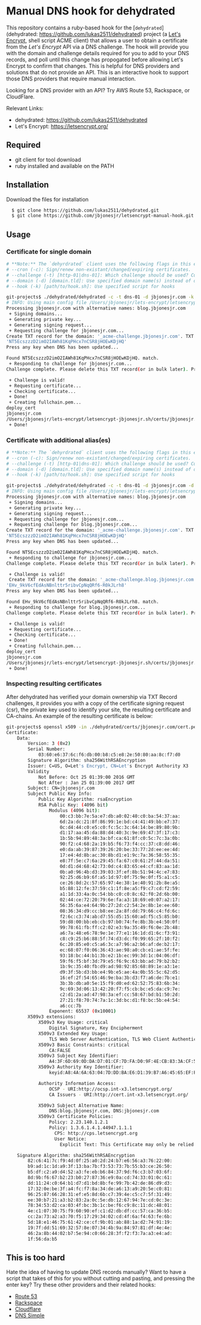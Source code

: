 # Manual DNS hook for dehydrated

This repository contains a ruby-based hook for the [`dehydrated`](dehydrated: https://github.com/lukas2511/dehydrated) project (a [Let's Encrypt](https://letsencrypt.org/), shell script ACME client) that allows a user to obtain a certificate from the _Let's Encrypt_ API via a DNS challenge. The hook will provide you with the domain and challenge details required for you to add to your DNS records, and poll until this change has propogated before allowing Let's Encrypt to confirm that changes. This is helpful for DNS providers and solutions that do not provide an API. This is an interactive hook to support those DNS providers that require manual interaction.

Looking for a DNS provider with an API? Try AWS Route 53, Rackspace, or CloudFlare.

Relevant Links:
* dehydrated: https://github.com/lukas2511/dehydrated
* Let's Encrypt: https://letsencrypt.org/

## Required
* git client for tool download
* ruby installed and available on the PATH

## Installation
Download the files for installation

``` bash
  $ git clone https://github.com/lukas2511/dehydrated.git
  $ git clone https://github.com/jbjonesjr/letsencrypt-manual-hook.git dehydrated/hooks/manual
```

## Usage
### Certificate for single domain 
``` bash
# **Note:** The `dehyrdrated` client uses the following flags in this example
# --cron (-c): Sign/renew non-existant/changed/expiring certificates. 
# --challenge (-t) [http-01|dns-01]: Which challenge should be used? Currently http-01 and dns-01 are supported 
# --domain (-d) [domain.tld]: Use specified domain name(s) instead of domains.txt entry (one certificate!) 
# --hook (-k) [path/to/hook.sh]: Use specified script for hooks

git-projects$ ./dehydrated/dehydrated -c -t dns-01 -d jbjonesjr.com -k ./dehydrated/hooks/manual/manual_hook.rb
# INFO: Using main config file /Users/jbjonesjr/lets-encrypt/letsencrypt-jbjonesjr.sh/config.sh
Processing jbjonesjr.com with alternative names: blog.jbjonesjr.com
 + Signing domains...
 + Generating private key...
 + Generating signing request...
 + Requesting challenge for jbjonesjr.com...
Create TXT record for the domain: '_acme-challenge.jbjonesjr.com'. TXT record:
'NT5EcszzzD2imO2IAWh81KqPHcx7nCSR8jHOEwKDjHQ'
Press any key when DNS has been updated...

Found NT5EcszzzD2imO2IAWh81KqPHcx7nCSR8jHOEwKDjHQ. match.
 + Responding to challenge for jbjonesjr.com...
Challenge complete. Please delete this TXT record(or in bulk later). Press any key when DNS has been updated...

 + Challenge is valid!
 + Requesting certificate...
 + Checking certificate...
 + Done!
 + Creating fullchain.pem...
deploy_cert
jbjonesjr.com
/Users/jbjonesjr/lets-encrypt/letsencrypt-jbjonesjr.sh/certs/jbjonesjr.com/cert.pem
 + Done!
```

### Certificate with additional alias(es)
``` bash
# **Note:** The `dehyrdrated` client uses the following flags in this example
# --cron (-c): Sign/renew non-existant/changed/expiring certificates. 
# --challenge (-t) [http-01|dns-01]: Which challenge should be used? Currently http-01 and dns-01 are supported 
# --domain (-d) [domain.tld]: Use specified domain name(s) instead of domains.txt entry (one certificate!) 
# --hook (-k) [path/to/hook.sh]: Use specified script for hooks

git-projects$ ./dehydrated/dehydrated -c -t dns-01 -d jbjonesjr.com -d blog.jbjonesjr.com -k ./dehydrated/hooks/manual/manual_hook.rb
# INFO: Using main config file /Users/jbjonesjr/lets-encrypt/letsencrypt-jbjonesjr.sh/config.sh
Processing jbjonesjr.com with alternative names: blog.jbjonesjr.com
 + Signing domains...
 + Generating private key...
 + Generating signing request...
 + Requesting challenge for jbjonesjr.com...
 + Requesting challenge for blog.jbjonesjr.com...
Create TXT record for the domain: '_acme-challenge.jbjonesjr.com'. TXT record:
'NT5EcszzzD2imO2IAWh81KqPHcx7nCSR8jHOEwKDjHQ'
Press any key when DNS has been updated...

Found NT5EcszzzD2imO2IAWh81KqPHcx7nCSR8jHOEwKDjHQ. match.
 + Responding to challenge for jbjonesjr.com...
Challenge complete. Please delete this TXT record(or in bulk later). Press any key when DNS has been updated...

 + Challenge is valid!
 Create TXT record for the domain: '_acme-challenge.blog.jbjonesjr.com'. TXT record:
'EHv_9kV6cfEdAsNBnlttr5ribvCpNqQRf6-R0kJLrh8'
Press any key when DNS has been updated...

Found EHv_9kV6cfEdAsNBnlttr5ribvCpNqQRf6-R0kJLrh8. match.
 + Responding to challenge for blog.jbjonesjr.com...
Challenge complete. Please delete this TXT record(or in bulk later). Press any key when DNS has been updated...

 + Challenge is valid!
 + Requesting certificate...
 + Checking certificate...
 + Done!
 + Creating fullchain.pem...
deploy_cert
jbjonesjr.com
/Users/jbjonesjr/lets-encrypt/letsencrypt-jbjonesjr.sh/certs/jbjonesjr.com/cert.pem
 + Done!
```

### Inspecting resulting certificates
After dehydrated has verified your domain ownership via TXT Record challenges, it provides you with a copy of the certificate signing request (csr), the private key used to identify your site, the resulting certificate and CA-chains. An example of the resulting certificate is below:
``` bash
git-projects$ openssl x509 -in ./dehydrated/certs/jbjonesjr.com/cert.pem -noout -text
Certificate:
    Data:
        Version: 3 (0x2)
        Serial Number:
            03:60:e6:37:6c:f6:db:00:b8:c5:e8:2e:50:80:aa:8c:f7:d0
        Signature Algorithm: sha256WithRSAEncryption
        Issuer: C=US, O=Let's Encrypt, CN=Let's Encrypt Authority X3
        Validity
            Not Before: Oct 25 01:39:00 2016 GMT
            Not After : Jan 25 01:39:00 2017 GMT
        Subject: CN=jbjonesjr.com
        Subject Public Key Info:
            Public Key Algorithm: rsaEncryption
            RSA Public Key: (4096 bit)
                Modulus (4096 bit):
                    00:c3:bb:7e:5a:e7:db:a0:02:40:c0:ba:54:37:aa:
                    6d:2a:dc:21:8f:86:99:1e:bd:c4:41:49:bb:e7:37:
                    0c:d4:44:c0:e5:c0:fc:5c:3c:64:14:be:89:80:9b:
                    d1:17:aa:45:da:88:d4:40:3c:9e:69:47:3f:17:c3:
                    1b:5b:94:89:48:3a:bf:ca:61:8f:c0:5c:7c:3a:0b:
                    90:f2:c4:68:2a:19:b5:f6:73:f4:cc:37:c8:dd:46:
                    e0:da:ab:39:87:39:26:20:be:33:77:2d:ee:ee:4d:
                    17:e4:4d:8b:ac:30:8b:d1:e1:9c:7a:36:58:55:35:
                    e8:7f:5e:c7:6a:29:45:fa:67:c0:61:2f:44:da:51:
                    0d:d1:d4:68:42:73:0d:c4:83:65:e4:cf:83:aa:1d:
                    0b:a0:96:4b:d3:39:03:3f:ef:8b:51:94:4c:e7:83:
                    92:25:d6:b9:6f:a5:1d:97:0f:75:9e:0f:f5:a1:c5:
                    ce:26:8d:2c:57:65:97:4e:38:1e:40:91:2b:8e:a5:
                    b5:88:12:fe:37:59:c1:1f:8e:a5:f9:c7:cd:f2:59:
                    a1:1d:33:4a:0c:54:bb:c0:c0:8c:62:f0:2d:6b:00:
                    02:44:ce:72:20:79:6e:fa:a3:18:69:e0:07:a2:17:
                    56:35:6a:e4:64:9b:27:2d:c2:54:2e:8b:1e:ee:60:
                    08:36:34:d9:cc:b8:ee:2a:8f:dd:79:66:c4:fd:6c:
                    f2:6c:c3:74:ab:d7:55:d5:15:60:ad:f5:c5:85:b0:
                    59:d8:00:bb:eb:cb:97:b0:74:fe:8b:3b:e4:50:0f:
                    99:78:61:fb:ff:c2:02:e3:9a:35:49:f6:0e:2b:48:
                    a6:7a:48:e6:78:9e:1e:77:e1:16:1d:d1:6c:f3:91:
                    c8:c9:25:b6:88:5f:74:d3:dc:f0:99:65:2f:10:f2:
                    6c:20:85:e0:c5:a6:3c:a7:96:a2:b6:af:de:b2:17:
                    ec:68:07:f0:06:36:43:ae:98:a0:cb:e1:ae:5f:fe:
                    93:18:bc:44:b1:3b:e2:1b:ec:99:3d:1c:04:06:df:
                    59:f6:f5:bf:3d:79:e5:f6:9c:63:bb:ad:79:b2:b2:
                    1b:9c:35:40:fb:d9:ad:98:92:85:68:89:1e:a3:1e:
                    d9:3f:5b:d3:bb:e4:9b:e5:ae:4a:0b:55:5c:62:d5:
                    16:ef:2f:54:65:46:9e:ba:3b:d3:f7:a6:de:7b:e1:
                    3b:3b:db:a0:5e:15:f9:d0:ed:62:52:75:83:6b:34:
                    9c:69:3d:06:13:42:20:f7:f5:cb:bc:e5:da:c9:7e:
                    c2:d1:2a:ad:47:98:3a:ef:cc:58:67:bd:b1:50:2d:
                    27:21:f8:70:74:7a:1c:3d:bc:d1:f8:bc:5b:e4:54:
                    a6:cc:7b
                Exponent: 65537 (0x10001)
        X509v3 extensions:
            X509v3 Key Usage: critical
                Digital Signature, Key Encipherment
            X509v3 Extended Key Usage:
                TLS Web Server Authentication, TLS Web Client Authentication
            X509v3 Basic Constraints: critical
                CA:FALSE
            X509v3 Subject Key Identifier:
                A4:3F:6D:69:0D:DA:D7:01:CF:7D:FA:D0:9F:4E:CB:83:3A:CF:59:3A
            X509v3 Authority Key Identifier:
                keyid:A8:4A:6A:63:04:7D:DD:BA:E6:D1:39:B7:A6:45:65:EF:F3:A8:EC:A1

            Authority Information Access:
                OCSP - URI:http://ocsp.int-x3.letsencrypt.org/
                CA Issuers - URI:http://cert.int-x3.letsencrypt.org/

            X509v3 Subject Alternative Name:
                DNS:blog.jbjonesjr.com, DNS:jbjonesjr.com
            X509v3 Certificate Policies:
                Policy: 2.23.140.1.2.1
                Policy: 1.3.6.1.4.1.44947.1.1.1
                  CPS: http://cps.letsencrypt.org
                  User Notice:
                    Explicit Text: This Certificate may only be relied upon by Relying Parties and only in accordance with the Certificate Policy found at https://letsencrypt.org/repository/

    Signature Algorithm: sha256WithRSAEncryption
        82:c6:41:7c:f9:4d:0f:25:a0:2d:24:b7:e6:56:a3:76:22:00:
        b9:ad:1c:1d:a9:3f:13:ba:7b:f3:53:73:7b:55:b3:ce:26:50:
        b5:df:c2:a9:d4:52:a3:fe:eb:b6:84:37:9d:f6:c3:b7:03:6f:
        8d:9b:f6:67:b2:23:b0:27:87:36:e9:0a:cd:74:33:01:0c:61:
        dd:11:24:c0:64:b1:d7:d1:bd:8b:fe:99:7b:42:de:86:d9:d3:
        17:32:0e:be:3f:a4:fc:f7:8a:34:de:a6:13:a9:20:5e:c0:81:
        96:25:87:66:28:31:ef:e5:8d:6b:c7:39:4e:c5:c7:5f:31:49:
        ee:30:b7:21:a3:b2:83:2a:0c:5e:db:12:67:94:7e:cd:0c:3e:
        78:34:53:d2:ca:03:4f:bc:3b:1c:be:f6:c9:8c:11:dc:48:01:
        4e:c1:07:30:75:f9:60:90:ef:c1:d2:db:df:cc:57:ca:36:b5:
        cc:2a:73:a2:a3:70:f5:17:29:34:02:cd:4f:6a:f4:63:fe:6b:
        5d:18:e1:46:75:61:42:ce:cf:9b:01:ab:88:1a:d2:74:91:19:
        19:7f:dd:51:69:32:57:8e:07:34:4b:9a:84:97:81:df:4e:4e:
        46:2a:8b:44:02:b7:5e:94:c0:66:28:3f:f2:f3:7a:a3:e4:ad:
        1f:56:da:b5
```

## This is too hard
Hate the idea of having to update DNS records manually? Want to have a script that takes of this for you without cutting and pasting, and pressing the enter key? Try these other providers and their related hooks:
* [Route 53](https://gist.github.com/asimihsan/d8d8f0f10bdc85fc6f8a)
* [Rackspace](https://github.com/major/letsencrypt-rackspace-hook/)
* [Cloudflare](https://github.com/kappataumu/letsencrypt-cloudflare-hook)
* [DNS Simple](https://github.com/danp/letsencrypt-dnsimple)
